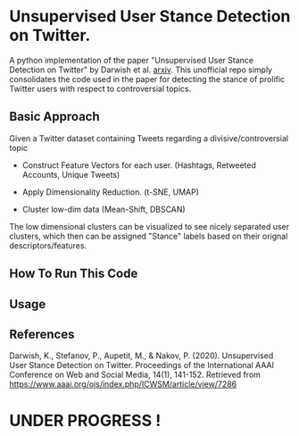 # Unsupervised User Stance Detection on Twitter.

A python implementation of the paper "Unsupervised User Stance Detection on Twitter" by Darwish et al. [arxiv](https://arxiv.org/abs/1904.02000).
This unofficial repo simply consolidates the code used in the paper for detecting the stance of prolific Twitter users with respect to controversial topics.

## Basic Approach

Given a Twitter dataset containing Tweets regarding a divisive/controversial topic

- Construct Feature Vectors for each user. (Hashtags, Retweeted Accounts, Unique Tweets)


- Apply Dimensionality Reduction. (t-SNE, UMAP)


- Cluster low-dim data (Mean-Shift, DBSCAN)


The low dimensional clusters can be visualized to see nicely separated user clusters, which then can be assigned "Stance" labels based on their orignal descriptors/features.


## How To Run This Code



## Usage




## References
Darwish, K., Stefanov, P., Aupetit, M., & Nakov, P. (2020). Unsupervised User Stance Detection on Twitter. Proceedings of the International AAAI Conference on Web and Social Media, 14(1), 141-152. Retrieved from https://www.aaai.org/ojs/index.php/ICWSM/article/view/7286


# UNDER PROGRESS !
